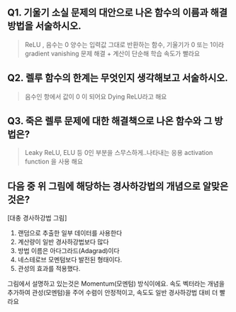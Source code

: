 ## Q1. 기울기 소실 문제의 대안으로 나온 함수의 이름과 해결 방법을 서술하시오.
> ReLU , 음수는 0 양수는 입력값 그대로 반환하는 함수, 기울기가 0 또는 1이라 gradient vanishing 문제 해결 + 계산이 단순해 학습 속도가 빨라요

## Q2. 렐루 함수의 한계는 무엇인지 생각해보고 서술하시오.
> 음수인 항에서 값이 0 이 되어요 Dying ReLU라고 해요

## Q3. 죽은 렐루 문제에 대한 해결책으로 나온 함수와 그 방법은?
> Leaky ReLU, ELU 등 0인 부분을 스무스하게..나타내는 응용 activation function 을 사용 해요




## 다음 중 위 그림에 해당하는 경사하강법의 개념으로 알맞은 것은?

[대충 경사하강법 그림]

1. 랜덤으로 추출한 일부 데이터를 사용한다
2. 계산량이 일반 경사하강법보다 많다
3. 방법 이름은 아다그라드(Adagrad)이다
4. 네스테로브 모멘텀보다 발전된 형태이다.
5. 관성의 효과를 적용했다.

그림에서 설명하고 있는것은 Momentum(모멘텀) 방식이에요. 속도 벡터라는 개념을 추가하여 관성(모멘텀)을 주어 수렴이 안정적이고, 속도도 일반 경사하강법 대비 더 빨라요
